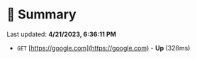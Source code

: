 # 📖 Summary
Last updated: **4/21/2023, 6:36:11 PM**

- `GET` [https://google.com](https://google.com) - **Up** (328ms)
